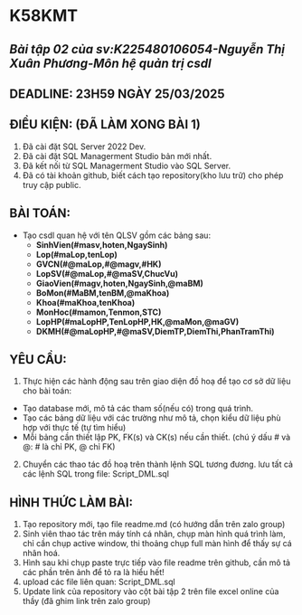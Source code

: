 # K58KMT
## *Bài tập 02 của sv:K225480106054-Nguyễn Thị Xuân Phương-Môn hệ quản trị csdl*
## DEADLINE: 23H59 NGÀY 25/03/2025

## ĐIỀU KIỆN: (ĐÃ LÀM XONG BÀI 1)
1. Đã cài đặt SQL Server 2022 Dev.
2. Đã cài đặt SQL Managerment Studio bản mới nhất.
3. Đã kết nối từ SQL Managerment Studio vào SQL Server.
4. Đã có tài khoản github, biết cách tạo repository(kho lưu trữ) cho phép truy cập public.

## BÀI TOÁN:
- Tạo csdl quan hệ với tên QLSV gồm các bảng sau:
  + **SinhVien(#masv,hoten,NgaySinh)**
  + **Lop(#maLop,tenLop)**
  + **GVCN(#@maLop,#@magv,#HK)**
  + **LopSV(#@maLop,#@maSV,ChucVu)**
  + **GiaoVien(#magv,hoten,NgaySinh,@maBM)**
  + **BoMon(#MaBM,tenBM,@maKhoa)**
  + **Khoa(#maKhoa,tenKhoa)**
  + **MonHoc(#mamon,Tenmon,STC)**
  + **LopHP(#maLopHP,TenLopHP,HK,@maMon,@maGV)**
  + **DKMH(#@maLopHP,#@maSV,DiemTP,DiemThi,PhanTramThi)**

## YÊU CẦU:
1. Thực hiện các hành động sau trên giao diện đồ hoạ để tạo cơ sở dữ liệu cho bài toán:
  + Tạo database mới, mô tả các tham số(nếu có) trong quá trình.
  + Tạo các bảng dữ liệu với các trường như mô tả, chọn kiểu dữ liệu phù hợp với thực tế (tự tìm hiểu)
  + Mỗi bảng cần thiết lập PK, FK(s) và CK(s) nếu cần thiết. (chú ý dấu # và @: # là chỉ PK, @ chỉ FK)
2. Chuyển các thao tác đồ hoạ trên thành lệnh SQL tương đương. lưu tất cả các lệnh SQL trong file: Script_DML.sql


## HÌNH THỨC LÀM BÀI:
1. Tạo repository mới, tạo file readme.md (có hướng dẫn trên zalo group)
2. Sinh viên thao tác trên máy tính cá nhân, chụp màn hình quá trình làm, chỉ cần chụp active window, thi thoảng chụp full màn hình để thấy sự cá nhân hoá.
3. Hình sau khi chụp paste trực tiếp vào file readme trên github, cần mô tả các phần trên ảnh để tỏ ra là hiểu hết!
4. upload các file liên quan: Script_DML.sql
5. Update link của repository vào cột bài tập 2 trên file excel online của thầy (đã ghim link trên zalo group)

